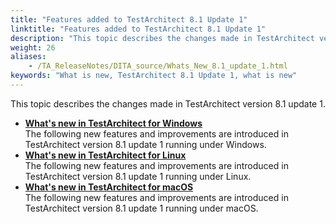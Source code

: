 ```yaml
--- 
title: "Features added to TestArchitect 8.1 Update 1"
linktitle: "Features added to TestArchitect 8.1 Update 1"
description: "This topic describes the changes made in TestArchitect version 8.1 update 1."
weight: 26
aliases: 
    - /TA_ReleaseNotes/DITA_source/Whats_New_8.1_update_1.html
keywords: "What is new, TestArchitect 8.1 Update 1, what is new"
---
```


This topic describes the changes made in TestArchitect version 8.1 update 1.

-   **[What's new in TestArchitect for Windows](/user-guide/version-history/features-added-to-testarchitect-8-1-update-1/windows)**  
The following new features and improvements are introduced in TestArchitect version 8.1 update 1 running under Windows.
-   **[What's new in TestArchitect for Linux](/user-guide/version-history/features-added-to-testarchitect-8-1-update-1/linux)**  
The following new features and improvements are introduced in TestArchitect version 8.1 update 1 running under Linux.
-   **[What's new in TestArchitect for macOS](/user-guide/version-history/features-added-to-testarchitect-8-1-update-1/macos)**  
The following new features and improvements are introduced in TestArchitect version 8.1 update 1 running under macOS.





